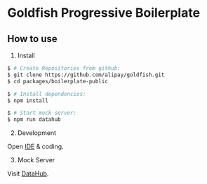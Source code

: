 # Goldfish Progressive Boilerplate

## How to use

1. Install

```bash
$ # Create Repositories from github:
$ git clone https://github.com/alipay/goldfish.git
$ cd packages/boilerplate-public

$ # Install dependencies:
$ npm install

$ # Start mock server:
$ npm run datahub
```

2. Development

Open [IDE](https://docs.alipay.com/mini/ide/download) & coding.

3. Mock Server

Visit [DataHub](https://macacajs.github.io/macaca-datahub/).
